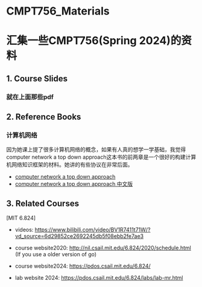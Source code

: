 # CMPT756_Materials
# 汇集一些CMPT756(Spring 2024)的资料

## 1. Course Slides
### 就在上面那些pdf

## 2. Reference Books
### 计算机网络
因为她课上提了很多计算机网络的概念，如果有人真的想学一学基础，我觉得computer network a top down approach这本书的前两章是一个很好的构建计算机网络知识框架的材料。她讲的有些协议在非常后面。
- [computer network a top down approach](https://github.com/liuyoudehama/CMPT756_Materials/blob/main/references/computer%20network%20a%20top%20down%20approach.pdf)
- [computer network a top down approach 中文版](https://github.com/liuyoudehama/CMPT756_Materials/blob/main/references/%E8%AE%A1%E7%AE%97%E6%9C%BA%E7%BD%91%E7%BB%9C%E8%87%AA%E9%A1%B6%E5%90%91%E4%B8%8B%E6%96%B9%E6%B3%95%EF%BC%88%E4%B8%AD%E6%96%87%E7%AC%AC%E5%9B%9B%E7%89%88%EF%BC%89_%E6%89%AB%E6%8F%8F%E7%89%88_14.4M.pdf)

## 3. Related Courses

[MIT 6.824] 
- videos: https://www.bilibili.com/video/BV1R7411t71W/?vd_source=6d29852ce2692245db5f08ebb2fe7ae3
- course website2020: http://nil.csail.mit.edu/6.824/2020/schedule.html (If you use a older version of go)

- course website2024: https://pdos.csail.mit.edu/6.824/
- lab website 2024: https://pdos.csail.mit.edu/6.824/labs/lab-mr.html
